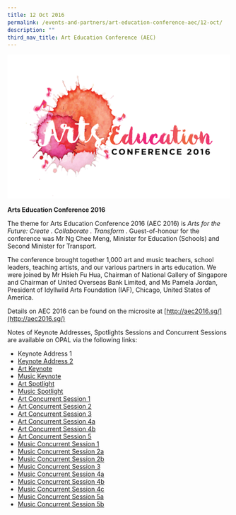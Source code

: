 ```yaml
---
title: 12 Oct 2016
permalink: /events-and-partners/art-education-conference-aec/12-oct/
description: ""
third_nav_title: Art Education Conference (AEC)
---
```

![AEC_LOGO](/images/aec_logo.png)


**Arts Education Conference 2016**

The theme for Arts Education Conference 2016 (AEC 2016) is _Arts for the Future: Create . Collaborate . Transform_ . Guest-of-honour for the conference was Mr Ng Chee Meng, Minister for Education (Schools) and Second Minister for Transport.   
  
The conference brought together 1,000 art and music teachers, school leaders, teaching artists, and our various partners in arts education. We were joined by Mr Hsieh Fu Hua, Chairman of National Gallery of Singapore and Chairman of United Overseas Bank Limited, and Ms Pamela Jordan, President of Idyllwild Arts Foundation (IAF), Chicago, United States of America.

Details on AEC 2016 can be found on the microsite at [http://aec2016.sg/](http://aec2016.sg/)

Notes of Keynote Addresses, Spotlights Sessions and Concurrent Sessions are available on OPAL via the following links:

*   Keynote Address 1
*   [Keynote Address 2](http://library.opal.moe.edu.sg/cos/o.x?ptid=84&c=/library/reslib&func=prop2&id=265520)
*   [Art Keynote](http://library.opal.moe.edu.sg/cos/o.x?c=/library/reslib&uid=&ptid=84&func=prop2&id=265521)
*   [Music Keynote](http://library.opal.moe.edu.sg/cos/o.x?c=/library/reslib&uid=&ptid=84&func=prop2&id=265529)
*   [Art Spotlight](http://library.opal.moe.edu.sg/cos/o.x?c=/library/reslib&uid=&ptid=84&func=prop2&id=265522)
*   [Music Spotlight](http://library.opal.moe.edu.sg/cos/o.x?c=/library/reslib&uid=&ptid=84&func=prop2&id=265530)
*   [Art Concurrent Session 1](http://library.opal.moe.edu.sg/cos/o.x?c=/library/reslib&uid=&ptid=84&func=prop2&id=265523)
*   [Art Concurrent Session 2](http://library.opal.moe.edu.sg/cos/o.x?ptid=84&c=/library/reslib&func=prop2&id=265524)
*   [Art Concurrent Session 3](http://library.opal.moe.edu.sg/cos/o.x?ptid=84&c=/library/reslib&func=prop2&id=265525)
*   [Art Concurrent Session 4a](http://library.opal.moe.edu.sg/cos/o.x?ptid=84&c=/library/reslib&func=prop2&id=265526)
*   [Art Concurrent Session 4b](http://library.opal.moe.edu.sg/cos/o.x?ptid=84&c=/library/reslib&func=prop2&id=265527)
*   [Art Concurrent Session 5](http://library.opal.moe.edu.sg/cos/o.x?ptid=84&c=/library/reslib&func=prop2&id=265528)
*   [Music Concurrent Session 1](http://library.opal.moe.edu.sg/cos/o.x?c=/library/reslib&uid=&ptid=84&func=prop2&id=265531)
*   [Music Concurrent Session 2a](http://library.opal.moe.edu.sg/cos/o.x?c=/library/reslib&uid=&ptid=84&func=prop2&id=265532)
*   [Music Concurrent Session 2b](http://library.opal.moe.edu.sg/cos/o.x?c=/library/reslib&uid=&ptid=84&func=prop2&id=265533)
*   [Music Concurrent Session 3](http://library.opal.moe.edu.sg/cos/o.x?c=/library/reslib&uid=&ptid=84&func=prop2&id=265534)
*   [Music Concurrent Session 4a](http://library.opal.moe.edu.sg/cos/o.x?c=/library/reslib&uid=&ptid=84&func=prop2&id=265535)
*   [Music Concurrent Session 4b](http://library.opal.moe.edu.sg/cos/o.x?c=/library/reslib&uid=&ptid=84&func=prop2&id=265536)
*   [Music Concurrent Session 4c](http://library.opal.moe.edu.sg/cos/o.x?c=/library/reslib&uid=&ptid=84&func=prop2&id=265537)
*   [Music Concurrent Session 5a](http://library.opal.moe.edu.sg/library/slot/reslib/dc266/9016f72d5_265559.pdf)
*   [Music Concurrent Session 5b](http://library.opal.moe.edu.sg/cos/o.x?c=/library/reslib&uid=&ptid=84&func=prop2&id=265538)

